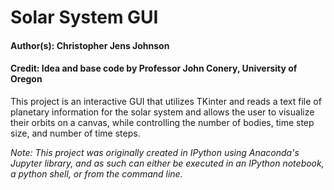 # Solar System GUI

#### Author(s): Christopher Jens Johnson
#### Credit: Idea and base code by Professor John Conery, University of Oregon

This project is an interactive GUI that utilizes TKinter and reads a text file of planetary information for the solar system and allows the user to visualize their orbits on a canvas, while controlling the number of bodies, time step size, and number of time steps.

*Note: This project was originally created in IPython using Anaconda's Jupyter library, and as such can either be executed in an IPython notebook, a python shell, or from the command line.*
